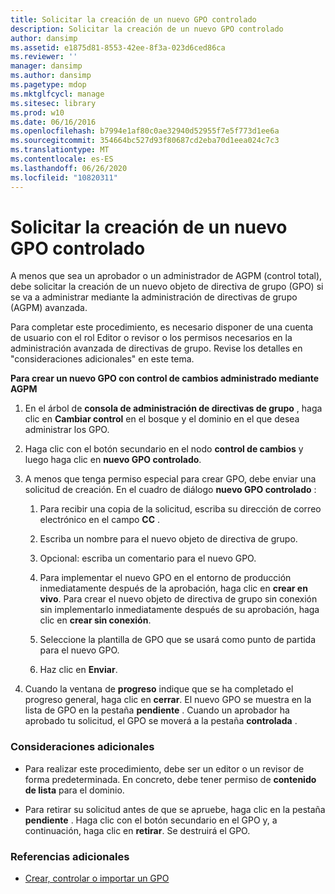 ```yaml
---
title: Solicitar la creación de un nuevo GPO controlado
description: Solicitar la creación de un nuevo GPO controlado
author: dansimp
ms.assetid: e1875d81-8553-42ee-8f3a-023d6ced86ca
ms.reviewer: ''
manager: dansimp
ms.author: dansimp
ms.pagetype: mdop
ms.mktglfcycl: manage
ms.sitesec: library
ms.prod: w10
ms.date: 06/16/2016
ms.openlocfilehash: b7994e1af80c0ae32940d52955f7e5f773d1ee6a
ms.sourcegitcommit: 354664bc527d93f80687cd2eba70d1eea024c7c3
ms.translationtype: MT
ms.contentlocale: es-ES
ms.lasthandoff: 06/26/2020
ms.locfileid: "10820311"
---
```

# Solicitar la creación de un nuevo GPO controlado


A menos que sea un aprobador o un administrador de AGPM (control total), debe solicitar la creación de un nuevo objeto de directiva de grupo (GPO) si se va a administrar mediante la administración de directivas de grupo (AGPM) avanzada.

Para completar este procedimiento, es necesario disponer de una cuenta de usuario con el rol Editor o revisor o los permisos necesarios en la administración avanzada de directivas de grupo. Revise los detalles en "consideraciones adicionales" en este tema.

**Para crear un nuevo GPO con control de cambios administrado mediante AGPM**

1.  En el árbol de **consola de administración de directivas de grupo** , haga clic en **Cambiar control** en el bosque y el dominio en el que desea administrar los GPO.

2.  Haga clic con el botón secundario en el nodo **control de cambios** y luego haga clic en **nuevo GPO controlado**.

3.  A menos que tenga permiso especial para crear GPO, debe enviar una solicitud de creación. En el cuadro de diálogo **nuevo GPO controlado** :

    1.  Para recibir una copia de la solicitud, escriba su dirección de correo electrónico en el campo **CC** .

    2.  Escriba un nombre para el nuevo objeto de directiva de grupo.

    3.  Opcional: escriba un comentario para el nuevo GPO.

    4.  Para implementar el nuevo GPO en el entorno de producción inmediatamente después de la aprobación, haga clic en **crear en vivo**. Para crear el nuevo objeto de directiva de grupo sin conexión sin implementarlo inmediatamente después de su aprobación, haga clic en **crear sin conexión**.

    5.  Seleccione la plantilla de GPO que se usará como punto de partida para el nuevo GPO.

    6.  Haz clic en **Enviar**.

4.  Cuando la ventana de **progreso** indique que se ha completado el progreso general, haga clic en **cerrar**. El nuevo GPO se muestra en la lista de GPO en la pestaña **pendiente** . Cuando un aprobador ha aprobado tu solicitud, el GPO se moverá a la pestaña **controlada** .

### Consideraciones adicionales

-   Para realizar este procedimiento, debe ser un editor o un revisor de forma predeterminada. En concreto, debe tener permiso de **contenido de lista** para el dominio.

-   Para retirar su solicitud antes de que se apruebe, haga clic en la pestaña **pendiente** . Haga clic con el botón secundario en el GPO y, a continuación, haga clic en **retirar**. Se destruirá el GPO.

### Referencias adicionales

-   [Crear, controlar o importar un GPO](creating-controlling-or-importing-a-gpo-editor.md)

 

 





